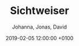 ---
layout: post
author: "Johanna, Jonas, David"
date:   2019-02-05 12:00:00 +0100
title:  "Sichtweiser"
text: "Our main objective was to get more people to the Ebertplatz. We came across the phenomenon of Instagram leading the way of people to specified destinations. Therefore we had to take special pictures that inspire people to come to the Ebertplatz and do the same. But we wanted to show the beauty of the existing place without adding something new to it. So we searched for perspectives, patterns and surfaces that are unique for the Ebertplatz. From that, we developed products like bags and t-shirts that worked as wearable additions to the place. With the help of this products, we were able to connect different areas of the Ebertplatz by bringing structures and patterns from one end to another.
But in terms of the Passagen, we had to create something interactive which the people actually could take a photo of. 
So we worked on two installations. One on the side where the trams and the characteristic blue and red tiles are. And the other on the other side of the passages where the orange tiles are. Both installations worked with in/visibility. 
For the first one, we hung up a picture of the situation in the middle of the room. It merged with the background if you looked at it from a specific perspective and made everything disappear behind it.
For the second installation, we worked with invisible spray which reflects light. We sprayed parts of the joint pattern of the orange tiled wall onto this. If you take a photo of this wall with flash on you could see this place in a new light.
After all, we created an Instagram account where we showed lots of our photos and also a path across the Ebertplatz to some places including our installations to inspire people to take photos on there own.
"

imgMin: 

  - "https://raw.githubusercontent.com/Ebertplatz/images/master/05-02-2019-post-16/miniaturen/023.jpg"
  - "https://raw.githubusercontent.com/Ebertplatz/images/master/05-02-2019-post-16/miniaturen/001.jpg"
  - "https://raw.githubusercontent.com/Ebertplatz/images/master/05-02-2019-post-16/miniaturen/002.jpg"
  - "https://raw.githubusercontent.com/Ebertplatz/images/master/05-02-2019-post-16/miniaturen/003.jpg"
  - "https://raw.githubusercontent.com/Ebertplatz/images/master/05-02-2019-post-16/miniaturen/004.jpg"
  - "https://raw.githubusercontent.com/Ebertplatz/images/master/05-02-2019-post-16/miniaturen/005.jpg"
  - "https://raw.githubusercontent.com/Ebertplatz/images/master/05-02-2019-post-16/miniaturen/006.jpg"
  - "https://raw.githubusercontent.com/Ebertplatz/images/master/05-02-2019-post-16/miniaturen/007.jpg"
  - "https://raw.githubusercontent.com/Ebertplatz/images/master/05-02-2019-post-16/miniaturen/008.jpg"
  - "https://raw.githubusercontent.com/Ebertplatz/images/master/05-02-2019-post-16/miniaturen/009.jpg"



imgOrig: 
  - "https://raw.githubusercontent.com/Ebertplatz/images/master/05-02-2019-post-16/originale/001.jpg"
  - "https://raw.githubusercontent.com/Ebertplatz/images/master/05-02-2019-post-16/originale/002.jpg"
  - "https://raw.githubusercontent.com/Ebertplatz/images/master/05-02-2019-post-16/originale/003.jpg"
  - "https://raw.githubusercontent.com/Ebertplatz/images/master/05-02-2019-post-16/originale/004.jpg"
  - "https://raw.githubusercontent.com/Ebertplatz/images/master/05-02-2019-post-16/originale/005.jpg"
  - "https://raw.githubusercontent.com/Ebertplatz/images/master/05-02-2019-post-16/originale/006.jpg"
  - "https://raw.githubusercontent.com/Ebertplatz/images/master/05-02-2019-post-16/originale/007.jpg"
  - "https://raw.githubusercontent.com/Ebertplatz/images/master/05-02-2019-post-16/originale/008.jpg"
  - "https://raw.githubusercontent.com/Ebertplatz/images/master/05-02-2019-post-16/originale/009.jpg"
  - "https://raw.githubusercontent.com/Ebertplatz/images/master/05-02-2019-post-16/originale/010.jpg"
  - "https://raw.githubusercontent.com/Ebertplatz/images/master/05-02-2019-post-16/originale/011.jpg"
  - "https://raw.githubusercontent.com/Ebertplatz/images/master/05-02-2019-post-16/originale/012.jpg"
  - "https://raw.githubusercontent.com/Ebertplatz/images/master/05-02-2019-post-16/originale/013.jpg"
  - "https://raw.githubusercontent.com/Ebertplatz/images/master/05-02-2019-post-16/originale/014.jpg"
  - "https://raw.githubusercontent.com/Ebertplatz/images/master/05-12-2018-post-16/originale/015.jpg"
  - "https://raw.githubusercontent.com/Ebertplatz/images/master/05-12-2018-post-16/originale/016.jpg"
  - "https://raw.githubusercontent.com/Ebertplatz/images/master/05-12-2018-post-16/originale/017.jpg"
  - "https://raw.githubusercontent.com/Ebertplatz/images/master/05-12-2018-post-16/originale/018.jpg"
  - "https://raw.githubusercontent.com/Ebertplatz/images/master/05-12-2018-post-16/originale/019.jpg"
  - "https://raw.githubusercontent.com/Ebertplatz/images/master/05-12-2018-post-16/originale/020.jpg"
  - "https://raw.githubusercontent.com/Ebertplatz/images/master/05-12-2018-post-16/originale/021.jpg"
  - "https://raw.githubusercontent.com/Ebertplatz/images/master/05-12-2018-post-16/originale/022.jpg"
  - "https://raw.githubusercontent.com/Ebertplatz/images/master/05-12-2018-post-16/originale/023.jpg"

---